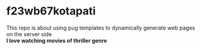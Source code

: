 # f23wb67kotapati
This repo is about using pug templates to dynamically generate web pages on the server side
<br>
**I love watching movies of thriller genre**
